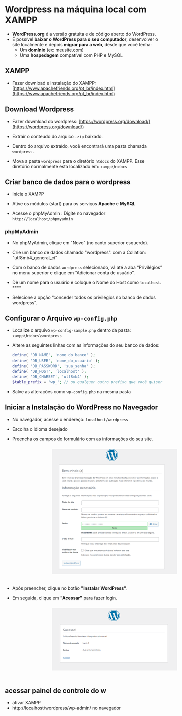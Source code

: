 # Wordpress na máquina local com XAMPP

- **WordPress.org** é a versão gratuita e de código aberto do WordPress.
- É possível **baixar o WordPress para o seu computador**, desenvolver o site localmente e depois **migrar para a web**, desde que você tenha:
  - Um **domínio** (ex: meusite.com)
  - Uma **hospedagem** compatível com PHP e MySQL

## XAMPP

- Fazer download e instalação do XAMPP: [https://www.apachefriends.org/pt_br/index.html](https://www.apachefriends.org/pt_br/index.html)

## Download Wordpress

- Fazer dowmload do wordpress: [https://wordpress.org/download/](https://wordpress.org/download/)

- Extrair o conteudo do arquico `.zip` baixado.

- Dentro do arquivo extraído, você encontrará uma pasta chamada `wordpress`.

- Mova a pasta `wordpress` para o diretório `htdocs` do XAMPP. Esse diretório normalmente está localizado em: `xampp\htdocs`

## Criar banco de dados para o wordpress

- Inicie o XAMPP

- Ative os módulos (start) para os serviços **Apache** e **MySQL**

- Acesse o phpMyAdmin : Digite no navegador `http://localhost/phpmyadmin`

### phpMyAdmin

- No phpMyAdmin, clique em "Novo" (no canto superior esquerdo).

- Crie um banco de dados chamado "wordpress". com a Collation: "utf8mb4_general_ci"
  
- Com o banco de dados `wordpress` selecionado, vá até a aba “Privilégios” no menu superior e clique em “Adicionar conta de usuário”.

- Dê um nome para o usuário e coloque o Nome do Host como `localhost`. ****

- Selecione a opção “conceder todos os privilégios no banco de dados wordpress”.

## Configurar o Arquivo `wp-config.php`

- Localize o arquivo `wp-config-sample.php` dentro da pasta: `xampp\htdocs\wordpress`

- Altere as seguintes linhas com as informações do seu banco de dados:

    ```php
    define( 'DB_NAME', 'nome_do_banco' );
    define( 'DB_USER', 'nome_do_usuário' );
    define( 'DB_PASSWORD', 'sua_senha' );
    define( 'DB_HOST', 'localhost' );
    define( 'DB_CHARSET', 'utf8mb4' );
    $table_prefix = 'wp_'; // ou qualquer outro prefixo que você quiser
    ```

- Salve as alterações como `wp-config.php` na mesma pasta

## Iniciar a Instalação do WordPress no Navegador

- No navegador, acesse o endereço: `localhost/wordpress`

- Escolha o idioma desejado

- Preencha os campos do formulário com as informações do seu site.

<img src="https://github.com/KarolDegan/wordpress/blob/main/imagens/promeira.png?raw=true" width="400" height="400"  style="margin-left: 150px; margin-bottom: 20px; margin-top: 10px;">

- Após preencher, clique no botão **"Instalar WordPress"**.

- Em seguida, clique em **"Acessar"** para fazer login.

<img src="https://github.com/KarolDegan/wordpress/blob/main/imagens/segunda.png?raw=true" width="400" height="200"  style="margin-left: 150px; margin-bottom: 20px; margin-top: 10px;">

## acessar painel de controle do w
- ativar XAMPP
- http://localhost/wordpress/wp-admin/ no navegador
